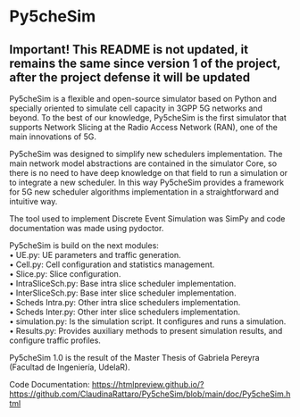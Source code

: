 # Py5cheSim

## Important! This README is not updated, it remains the same since version 1 of the project, after the project defense it will be updated

Py5cheSim is a flexible and open-source simulator based on Python and 
specially oriented to simulate cell capacity in 3GPP 5G networks and beyond. 
To the best of our knowledge, Py5cheSim is the first simulator that supports 
Network Slicing at the Radio Access Network (RAN), one of the main innovations of 5G. 

Py5cheSim was designed to simplify new schedulers implementation. 
The main network model abstractions are contained in the simulator Core, so there is no need to have deep knowledge on that field to run a simulation or to integrate a new scheduler. In this way Py5cheSim provides a framework for 5G new scheduler algorithms implementation in a straightforward and intuitive way.

The tool used to implement Discrete Event Simulation was SimPy and code documentation was made using pydoctor.

Py5cheSim is build on the next modules:<br/>
• UE.py: UE parameters and traffic generation.<br/>
• Cell.py: Cell configuration and statistics management.<br/>
• Slice.py: Slice configuration.<br/>
• IntraSliceSch.py: Base intra slice scheduler implementation.<br/>
• InterSliceSch.py: Base inter slice scheduler implementation.<br/>
• Scheds Intra.py: Other intra slice schedulers implementation.<br/>
• Scheds Inter.py: Other inter slice schedulers implementation.<br/>
• simulation.py: Is the simulation script. It configures and runs a simulation.<br/>
• Results.py: Provides auxiliary methods to present simulation results, and configure traffic profiles.<br/>

Py5cheSim 1.0 is the result of the Master Thesis of Gabriela Pereyra (Facultad de Ingeniería, UdelaR).

Code Documentation: https://htmlpreview.github.io/?https://github.com/ClaudinaRattaro/Py5cheSim/blob/main/doc/Py5cheSim.html

